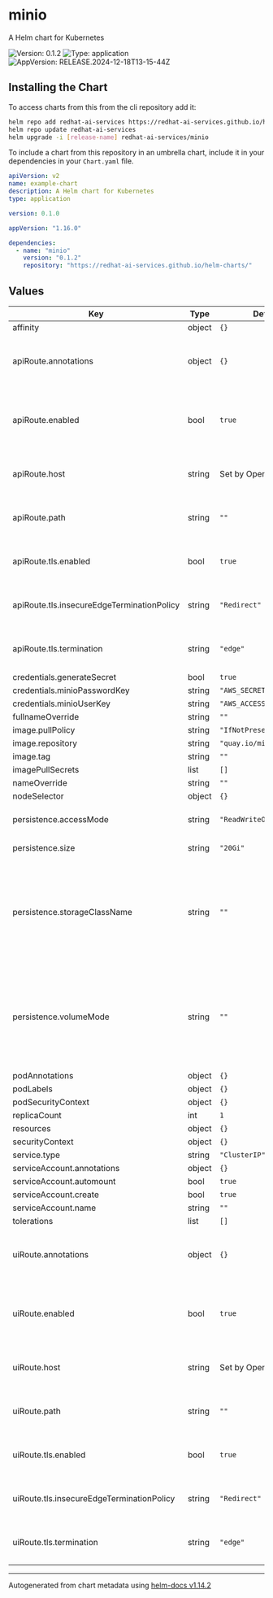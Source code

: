 # minio

A Helm chart for Kubernetes

![Version: 0.1.2](https://img.shields.io/badge/Version-0.1.2-informational?style=flat-square) ![Type: application](https://img.shields.io/badge/Type-application-informational?style=flat-square) ![AppVersion: RELEASE.2024-12-18T13-15-44Z](https://img.shields.io/badge/AppVersion-RELEASE.2024--12--18T13--15--44Z-informational?style=flat-square)

## Installing the Chart

To access charts from this from the cli repository add it:

```sh
helm repo add redhat-ai-services https://redhat-ai-services.github.io/helm-charts/
helm repo update redhat-ai-services
helm upgrade -i [release-name] redhat-ai-services/minio
```

To include a chart from this repository in an umbrella chart, include it in your dependencies in your `Chart.yaml` file.

```yaml
apiVersion: v2
name: example-chart
description: A Helm chart for Kubernetes
type: application

version: 0.1.0

appVersion: "1.16.0"

dependencies:
  - name: "minio"
    version: "0.1.2"
    repository: "https://redhat-ai-services.github.io/helm-charts/"
```

## Values

| Key | Type | Default | Description |
|-----|------|---------|-------------|
| affinity | object | `{}` |  |
| apiRoute.annotations | object | `{}` | Additional custom annotations for the route |
| apiRoute.enabled | bool | `true` | Enable creation of the OpenShift Route object |
| apiRoute.host | string | Set by OpenShift | The hostname for the route |
| apiRoute.path | string | `""` | The path for the OpenShift route |
| apiRoute.tls.enabled | bool | `true` | Enable secure route settings |
| apiRoute.tls.insecureEdgeTerminationPolicy | string | `"Redirect"` | Insecure route termination policy |
| apiRoute.tls.termination | string | `"edge"` | Secure route termination policy |
| credentials.generateSecret | bool | `true` |  |
| credentials.minioPasswordKey | string | `"AWS_SECRET_ACCESS_KEY"` |  |
| credentials.minioUserKey | string | `"AWS_ACCESS_KEY_ID"` |  |
| fullnameOverride | string | `""` |  |
| image.pullPolicy | string | `"IfNotPresent"` |  |
| image.repository | string | `"quay.io/minio/minio"` |  |
| image.tag | string | `""` |  |
| imagePullSecrets | list | `[]` |  |
| nameOverride | string | `""` |  |
| nodeSelector | object | `{}` |  |
| persistence.accessMode | string | `"ReadWriteOnce"` | Read/Write mode of the PVC |
| persistence.size | string | `"20Gi"` | Size of the PVC |
| persistence.storageClassName | string | `""` | Storage class name used to create the PVC.   If not provided the default storage class will be utilized. |
| persistence.volumeMode | string | `""` | Volume mode used to create the PVC.   If not provided the default volume mode will be utilized. |
| podAnnotations | object | `{}` |  |
| podLabels | object | `{}` |  |
| podSecurityContext | object | `{}` |  |
| replicaCount | int | `1` |  |
| resources | object | `{}` |  |
| securityContext | object | `{}` |  |
| service.type | string | `"ClusterIP"` |  |
| serviceAccount.annotations | object | `{}` |  |
| serviceAccount.automount | bool | `true` |  |
| serviceAccount.create | bool | `true` |  |
| serviceAccount.name | string | `""` |  |
| tolerations | list | `[]` |  |
| uiRoute.annotations | object | `{}` | Additional custom annotations for the route |
| uiRoute.enabled | bool | `true` | Enable creation of the OpenShift Route object |
| uiRoute.host | string | Set by OpenShift | The hostname for the route |
| uiRoute.path | string | `""` | The path for the OpenShift route |
| uiRoute.tls.enabled | bool | `true` | Enable secure route settings |
| uiRoute.tls.insecureEdgeTerminationPolicy | string | `"Redirect"` | Insecure route termination policy |
| uiRoute.tls.termination | string | `"edge"` | Secure route termination policy |

----------------------------------------------
Autogenerated from chart metadata using [helm-docs v1.14.2](https://github.com/norwoodj/helm-docs/releases/v1.14.2)
